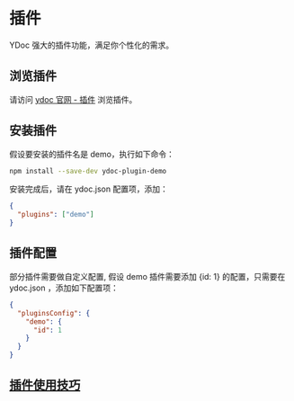 # 插件
YDoc 强大的插件功能，满足你个性化的需求。

## 浏览插件
请访问 [ydoc 官网 - 插件](https://hellosean1025.github.io/ydoc/plugin/index.html) 浏览插件。

## 安装插件

假设要安装的插件名是 demo，执行如下命令：

```bash
npm install --save-dev ydoc-plugin-demo
```

安装完成后，请在 ydoc.json 配置项，添加：
```json
{
  "plugins": ["demo"]
}
```

## 插件配置
部分插件需要做自定义配置, 假设 demo 插件需要添加 {id: 1} 的配置，只需要在 ydoc.json ，添加如下配置项：

```json
{
  "pluginsConfig": {
    "demo": {
      "id": 1
    }
  }
}
```

## [插件使用技巧](https://hellosean1025.github.io/ydoc/examples/plugin/index.html)